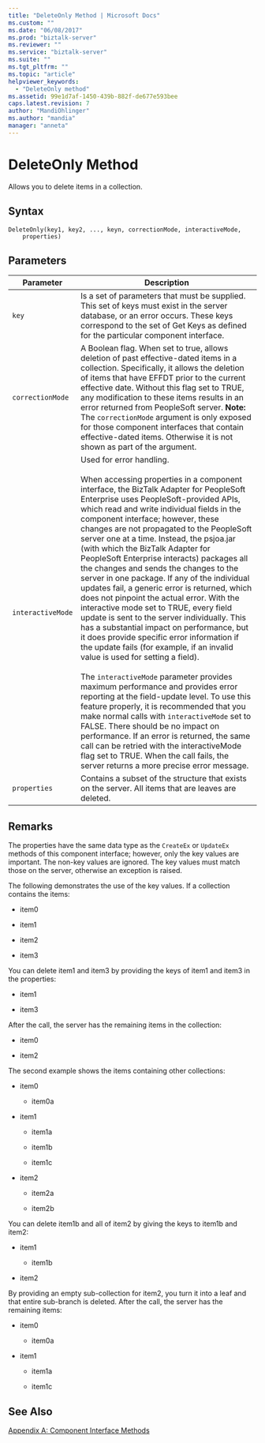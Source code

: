 ```yaml
---
title: "DeleteOnly Method | Microsoft Docs"
ms.custom: ""
ms.date: "06/08/2017"
ms.prod: "biztalk-server"
ms.reviewer: ""
ms.service: "biztalk-server"
ms.suite: ""
ms.tgt_pltfrm: ""
ms.topic: "article"
helpviewer_keywords: 
  - "DeleteOnly method"
ms.assetid: 99e1d7af-1450-439b-882f-de677e593bee
caps.latest.revision: 7
author: "MandiOhlinger"
ms.author: "mandia"
manager: "anneta"
---
```

# DeleteOnly Method
Allows you to delete items in a collection.  
  
## Syntax  
  
```  
DeleteOnly(key1, key2, ..., keyn, correctionMode, interactiveMode,  
    properties)  
```  
  
## Parameters  
  
|Parameter|Description|  
|---------------|-----------------|  
|`key`|Is a set of parameters that must be supplied. This set of keys must exist in the server database, or an error occurs. These keys correspond to the set of Get Keys as defined for the particular component interface.|  
|`correctionMode`|A Boolean flag. When set to true, allows deletion of past effective-dated items in a collection. Specifically, it allows the deletion of items that have EFFDT prior to the current effective date. Without this flag set to TRUE, any modification to these items results in an error returned from PeopleSoft server. **Note:**  The `correctionMode` argument is only exposed for those component interfaces that contain effective-dated items. Otherwise it is not shown as part of the argument.|  
|`interactiveMode`|Used for error handling.<br /><br /> When accessing properties in a component interface, the BizTalk Adapter for PeopleSoft Enterprise uses PeopleSoft-provided APIs, which read and write individual fields in the component interface; however, these changes are not propagated to the PeopleSoft server one at a time. Instead, the psjoa.jar (with which the BizTalk Adapter for PeopleSoft Enterprise interacts) packages all the changes and sends the changes to the server in one package. If any of the individual updates fail, a generic error is returned, which does not pinpoint the actual error. With the interactive mode set to TRUE, every field update is sent to the server individually. This has a substantial impact on performance, but it does provide specific error information if the update fails (for example, if an invalid value is used for setting a field).<br /><br /> The `interactiveMode` parameter provides maximum performance and provides error reporting at the field-update level. To use this feature properly, it is recommended that you make normal calls with `interactiveMode` set to FALSE. There should be no impact on performance. If an error is returned, the same call can be retried with the interactiveMode flag set to TRUE. When the call fails, the server returns a more precise error message.|  
|`properties`|Contains a subset of the structure that exists on the server. All items that are leaves are deleted.|  
  
## Remarks  
 The properties have the same data type as the `CreateEx` or `UpdateEx` methods of this component interface; however, only the key values are important. The non-key values are ignored. The key values must match those on the server, otherwise an exception is raised.  
  
 The following demonstrates the use of the key values. If a collection contains the items:  
  
-   item0  
  
-   item1  
  
-   item2  
  
-   item3  
  
 You can delete item1 and item3 by providing the keys of item1 and item3 in the properties:  
  
-   item1  
  
-   item3  
  
 After the call, the server has the remaining items in the collection:  
  
-   item0  
  
-   item2  
  
 The second example shows the items containing other collections:  
  
-   item0  
  
    -   item0a  
  
-   item1  
  
    -   item1a  
  
    -   item1b  
  
    -   item1c  
  
-   item2  
  
    -   item2a  
  
    -   item2b  
  
 You can delete item1b and all of item2 by giving the keys to item1b and item2:  
  
-   item1  
  
    -   item1b  
  
-   item2  
  
 By providing an empty sub-collection for item2, you turn it into a leaf and that entire sub-branch is deleted. After the call, the server has the remaining items:  
  
-   item0  
  
    -   item0a  
  
-   item1  
  
    -   item1a  
  
    -   item1c  
  
## See Also  
 [Appendix A: Component Interface Methods](../core/appendix-a-component-interface-methods.md)